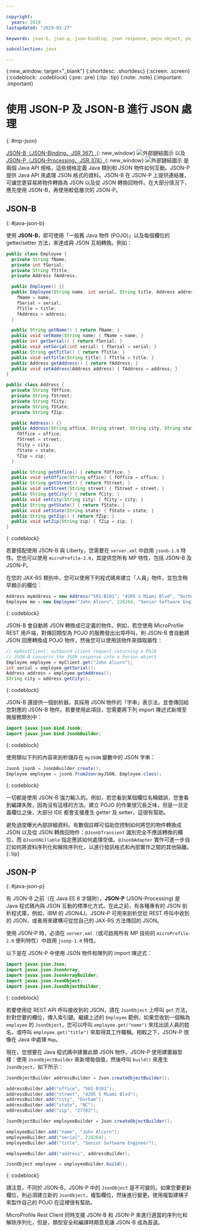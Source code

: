 ```yaml
---

copyright:
  years: 2019
lastupdated: "2019-03-27"

keywords: json-b, json-p, json-binding, json response, pojo object, pojo, jsonobject, jsonobjectbuilder, java api json

subcollection: java

---
```


{:new_window: target="_blank"}
{:shortdesc: .shortdesc}
{:screen: .screen}
{:codeblock: .codeblock}
{:pre: .pre}
{:tip: .tip}
{:note: .note}
{:important: .important}

# 使用 JSON-P 及 JSON-B 進行 JSON 處理
{: #mp-json}

[JSON-B（JSON-Binding、JSR 367）](http://json-b.net/){: new_window} ![外部鏈結圖示](../icons/launch-glyph.svg "外部鏈結圖示") 以及 [JSON-P（JSON-Processing、JSR 374）](https://javaee.github.io/jsonp/){: new_window} ![外部鏈結圖示](../icons/launch-glyph.svg "外部鏈結圖示") 是兩個 Java API 規格，這些規格定義 Java 類別和 JSON 物件如何互動。JSON-P 提供 Java API 來處理 JSON 格式的資料。JSON-B 在 JSON-P 上提供連結層，可讓您更容易將物件轉換為 JSON 以及從 JSON 轉換回物件。在大部分情況下，應先使用 JSON-B，再使用較低層次的 JSON-P。

## JSON-B
{: #java-json-b}

使用 **JSON-B**，即可使用「一般舊 Java 物件 (POJO)」以及每個欄位的 getter/setter 方法，來達成與 JSON 互相轉換。例如：

```java
public class Employee {
  private String fName;
  private int fSerial;
  private String fTitle;
  private Address fAddress;

  public Employee() {}
  public Employee(String name, int serial, String title, Address address) {
    fName = name;
    fSerial = serial;
    fTitle = title;
    fAddress = address;
  }

  public String getName() { return fName; }
  public void setName(String name) { fName = name; }
  public int getSerial() { return fSerial; }
  public void setSerial(int serial) { fSerial = serial; }
  public String getTitle() { return fTitle; }
  public void setTitle(String title) { fTitle = title; }
  public Address getAddress() { return fAddress; }
  public void setAddress(Address address) { fAddress = address; }
}

public class Address {
  private String fOffice;
  private String fStreet;
  private String fCity;
  private String fState;
  private String fZip;

  public Address() {}
  public Address(String office, String street, String city, String state, String zip) {
    fOffice = office;
    fStreet = street;
    fCity = city;
    fState = state;
    fZip = zip;
  }

  public String getOffice() { return fOffice; }
  public void setOffice(String office) { fOffice = office; }
  public String getStreet() { return fStreet; }
  public void setStreet(String street) { fStreet = street; }
  public String getCity() { return fCity; }
  public void setCity(String city) { fCity = city; }
  public String getState() { return fState; }
  public void setState(String state) { fState = state; }
  public String getZip() { return fZip; }
  public void setZip(String zip) { fZip = zip; }
}
```
{: codeblock}

若要搭配使用 JSON-B 與 Liberty，您需要在 `server.xml` 中啟用 `jsonb-1.0` 特性。您也可以使用 `microProfile-2.0`，其提供您所有 MP 特性，包括 JSON-B 及 JSON-P。

在您的 JAX-RS 類別中，您可以使用下列程式碼來建立「人員」物件，並包含稍早顯示的欄位：

```java
Address myAddress = new Address("501-B101", "4205 S Miami Blvd", "Durham", "NC", "27703");
Employee me = new Employee("John Alcorn", 228264, "Senior Software Engineer", myAddress);
```
{: codeblock}

JSON-B 會自動將 JSON 轉換成已定義的物件。例如，若您使用 MicroProfile REST 用戶端，對傳回類型為 POJO 的服務發出出埠呼叫，則 JSON-B 會自動將 JSON 回應轉換成 POJO 物件，然後您可以使用該物件來擷取屬性：

```java
// mpRestClient: outbound client request returning a POJO
// JSON-B converts the JSON response into a Person object
Employee employee = myClient.get("John Alcorn");
int serial = employee.getSerial();
Address address = employee.getAddress();
String city = address.getCity();
```
{: codeblock}

JSON-B 還提供一個剖析器，其採用 JSON 物件的「字串」表示法，並會傳回給您對應的 JSON-B 物件。若要使用此項目，您需要將下列 import 陳述式新增至微服務類別中：

```java
import javax.json.bind.Jsonb;
import javax.json.bind.JsonbBuilder;
```
{: codeblock}

使用類似下列的內容來剖析儲存在 `myJSON` 變數中的 JSON 字串：

```java
Jsonb jsonb = JsonbBuilder.create();
Employee employee = jsonb.fromJson(myJSON, Employee.class);
```
{: codeblock}

一切都是使用 JSON-B 強力輸入的。例如，若您看到某個欄位名稱錯誤，您會看到編譯失敗，因為沒有這樣的方法。建立 POJO 的作業很冗長乏味，但是一旦定義欄位之後，大部分 IDE 都會支援產生 getter 及 setter，這很有幫助。

避免過度曝光內部詳細資料。有數個註釋可協助您控制如何將您的物件轉換成 JSON 以及從 JSON 轉換回物件：`@JsonbTransient` 識別完全不應該轉換的欄位，而 `@JsonbNillable` 指定應該如何處理空值。`@JsonbAdapter` 實作可進一步自訂如何將資料序列化和解除序列化，以進行發訊格式和內部實作之間的其他隔離。
{: tip}

## JSON-P
{: #java-json-p}

有 JSON-B 之前（在 Java EE 8 才隨附），**JSON-P** (JSON-Processing) 是 Java 程式碼內與 JSON 互動的標準化方式。在此之前，有各種專有的 JSON 剖析程式庫，例如，IBM 的 JSON4J。JSON-P 可用來剖析您從 REST 呼叫中收到的 JSON，或者用來建構可從您自己的 JAX-RS 方法傳回的 JSON。

使用 JSON-P 時，必須在 `server.xml`（或可啟用所有 MP 技術的 `microProfile-2.0` 便利特性）中啟用 `jsonp-1.0` 特性。

以下是在 JSON-P 中使用 JSON 物件和陣列的 import 陳述式：

```java
import javax.json.Json;
import javax.json.JsonArray;
import javax.json.JsonArrayBuilder;
import javax.json.JsonObject;
import javax.json.JsonObjectBuilder;
```
{: codeblock}

若要使用從 REST API 呼叫接收到的 JSON，請在 `JsonObject` 上呼叫 `get` 方法，針對您要的欄位，傳入索引鍵。繼續上述的 `Employee` 範例，如果您收到一個稱為 `employee` 的 `JsonObject`，您可以呼叫 `employee.get("name")` 來找出該人員的姓名，或呼叫 `employee.get("title")` 來取得其工作職稱。相較之下，JSON-P 很像在 Java 中處理 `Map`。

現在，您想要在 Java 程式碼中建置此類 JSON 物件。JSON-P 使用建置器型樣：使用 `JsonObjectBuilder` 來新增每個值，然後呼叫 `build()` 來產生 `JsonObject`，如下所示：

```java
JsonObjectBuilder addressBuilder = Json.createObjectBuilder();

addressBuilder.add("office", "501-B101");
addressBuilder.add("street", "4205 S Miami Blvd");
addressBuilder.add("city", "Durham");
addressBuilder.add("state", "NC");
addressBuilder.add("zip", "27703");

JsonObjectBuilder employeeBuilder = Json.createObjectBuilder();

employeeBuilder.add("name", "John Alcorn");
employeeBuilder.add("serial", 228264);
employeeBuilder.add("title", "Senior Software Engineer");

employeeBuilder.add("address", addressBuilder);

JsonObject employee = employeeBuilder.build();
```
{: codeblock}

請注意，不同於 JSON-B，JSON-P 中的 `JsonObject` 是不可變的。如果您要更新欄位，則必須建立新的 `JsonObject`，複製欄位，然後進行變更。使用複製建構子來製作自己的 POJO 在這裡很有幫助。

MicroProfile Rest Client 同時支援 JSON-B 和 JSON-P 來進行適當的序列化和解除序列化，但是，類型安全和編譯時期意見讓 JSON-B 成為首選。
